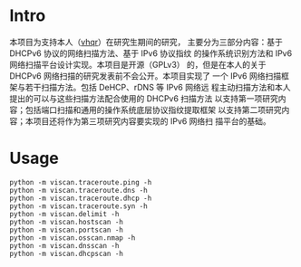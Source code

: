Intro
=====

本项目为支持本人（[vhqr](https://github.com/vhqr0)）在研究生期间的研究，
主要分为三部分内容：基于 DHCPv6 协议的网络扫描方法、基于 IPv6 协议指纹
的操作系统识别方法和 IPv6 网络扫描平台设计实现。本项目是开源（GPLv3）
的，但是在本人的关于 DHCPv6 网络扫描的研究发表前不会公开。本项目实现了
一个 IPv6 网络扫描框架与若干扫描方法。包括 DeHCP、rDNS 等 IPv6 网络远
程主动扫描方法和本人提出的可以与这些扫描方法配合使用的 DHCPv6 扫描方法
以支持第一项研究内容；包括端口扫描和通用的操作系统底层协议指纹提取框架
以支持第二项研究内容；本项目还将作为第三项研究内容要实现的 IPv6 网络扫
描平台的基础。

Usage
=====

```
python -m viscan.traceroute.ping -h
python -m viscan.traceroute.dns -h
python -m viscan.traceroute.dhcp -h
python -m viscan.traceroute.syn -h
python -m viscan.delimit -h
python -m viscan.hostscan -h
python -m viscan.portscan -h
python -m viscan.osscan.nmap -h
python -m viscan.dnsscan -h
python -m viscan.dhcpscan -h
```

